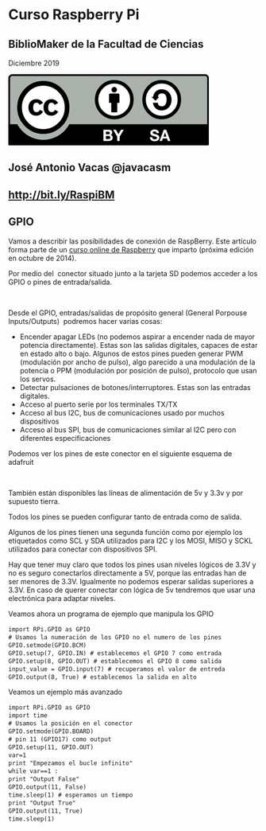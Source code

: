 # Curso Raspberry Pi

## BiblioMaker de la Facultad de Ciencias

Diciembre 2019

![CC](./images/Licencia_CC.png)

## José Antonio Vacas  @javacasm

## http://bit.ly/RaspiBM

## GPIO

Vamos a describir las posibilidades de conexión de RaspBerry. Este artículo forma parte de un <a href="http://cevug.ugr.es/raspberry_pi">curso online de Raspberry</a> que imparto (próxima edición en octubre de 2014).

Por medio del  conector situado junto a la tarjeta SD podemos acceder a los GPIO o pines de entrada/salida.

<img class="alignleft" style="margin-left: 20px; margin-right: 20px;" title="Conector GPIO" src="https://learn.adafruit.com/system/guides/images/000/000/166/medium800/gpio.jpg?1396720373" alt="" width="350" />

Desde el GPIO, entradas/salidas de propósito general (General Porpouse Inputs/Outputs)  podremos hacer varias cosas:

<ul>
    <li>Encender apagar LEDs (no podemos aspirar a encender nada de mayor potencia directamente). Estas son las salidas digitales, capaces de estar en estado alto o bajo. Algunos de estos pines pueden generar PWM (modulación por ancho de pulso), algo parecido a una modulación de la potencia o PPM (modulación por posición de pulso), protocolo que usan los servos.</li>
    <li>Detectar pulsaciones de botones/interruptores. Estas son las entradas digitales.</li>
    <li>Acceso al puerto serie por los terminales TX/TX</li>
    <li>Acceso al bus I2C, bus de comunicaciones usado por muchos dispositivos</li>
    <li>Acceso al bus SPI, bus de comunicaciones similar al I2C pero con diferentes especificaciones</li>
</ul>

Podemos ver los pines de este conector en el siguiente esquema de adafruit

<p style="text-align: center;"><img class="aligncenter" title="conector" src="https://learn.adafruit.com/system/assets/assets/000/003/059/medium800/learn_raspberry_pi_gpio-srm.png?1396790782" alt="" width="500" /></p>

También están disponibles las líneas de alimentación de 5v y 3.3v y por supuesto tierra.

Todos los pines se pueden configurar tanto de entrada como de salida.

Algunos de los pines tienen una segunda función como por ejemplo los etiquetados como SCL y SDA utilizados para I2C y los MOSI, MISO y SCKL utilizados para conectar con dispositivos SPI.

Hay que tener muy claro que todos los pines usan niveles lógicos de 3.3V y no es seguro conectarlos directamente a 5V, porque las entradas han de ser menores de 3.3V. Igualmente no podemos esperar salidas superiores a 3.3V. En caso de querer conectar con lógica de 5v tendremos que usar una electrónica para adaptar niveles.


Veamos ahora un programa de ejemplo que manipula los GPIO

	import RPi.GPIO as GPIO
	# Usamos la numeración de los GPIO no el numero de los pines
	GPIO.setmode(GPIO.BCM)
	GPIO.setup(7, GPIO.IN) # establecemos el GPIO 7 como entrada
	GPIO.setup(8, GPIO.OUT) # establecemos el GPIO 8 como salida
	input_value = GPIO.input(7) # recuperamos el valor de entreda
	GPIO.output(8, True) # establecemos la salida en alto


Veamos un ejemplo más avanzado

	import RPi.GPIO as GPIO
	import time
	# Usamos la posición en el conector
	GPIO.setmode(GPIO.BOARD)
	# pin 11 (GPIO17) como output
	GPIO.setup(11, GPIO.OUT)
	var=1
	print "Empezamos el bucle infinito"
	while var==1 :
	print "Output False"
	GPIO.output(11, False)
	time.sleep(1) # esperamos un tiempo
	print "Output True"
	GPIO.output(11, True)
	time.sleep(1)
